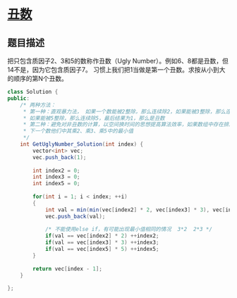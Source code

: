 # [丑数](https://www.nowcoder.com/practice/6aa9e04fc3794f68acf8778237ba065b?tpId=13&tqId=11186&tPage=2&rp=2&ru=/ta/coding-interviews&qru=/ta/coding-interviews/question-ranking)

## 题目描述

把只包含质因子2、3和5的数称作丑数（Ugly Number）。例如6、8都是丑数，但14不是，因为它包含质因子7。 习惯上我们把1当做是第一个丑数。求按从小到大的顺序的第N个丑数。



```java
class Solution {
public:
    /* 两种方法：
     * 第一种：直观暴力法， 如果一个数能被2整除，那么连续除2，如果能被3整除，那么连续除3，
     * 如果能被5整除，那么连续除5，最后结果为1，那么是丑数
     * 第二种：避免对非丑数的计算，以空间换时间的思想提高算法效率，如果数组中存在排序的丑数，那么
     * 下一个数他们中其乘2、乘3、乘5中的最小值
     */
    int GetUglyNumber_Solution(int index) {
        vector<int> vec;
        vec.push_back(1);
        
        int index2 = 0;
        int index3 = 0;
        int index5 = 0;
        
        for(int i = 1; i < index; ++i)
        {
            int val = min(min(vec[index2] * 2, vec[index3] * 3), vec[index5] * 5);
            vec.push_back(val);
            
            /* 不能使用else if，有可能出现最小值相同的情况  3*2  2*3 */
            if(val == vec[index2] * 2) ++index2;
            if(val == vec[index3] * 3) ++index3;
            if(val == vec[index5] * 5) ++index5;
        }
        
        return vec[index - 1];
    }
    
};
```

